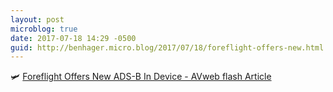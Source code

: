 ```yaml
---
layout: post
microblog: true
date: 2017-07-18 14:29 -0500
guid: http://benhager.micro.blog/2017/07/18/foreflight-offers-new.html
---
```

🛩 [Foreflight Offers New ADS-B In Device - AVweb flash Article](https://www.avweb.com/avwebflash/news/Foreflight-Offers-New-ADS-B-In-Device-229299-1.html)
